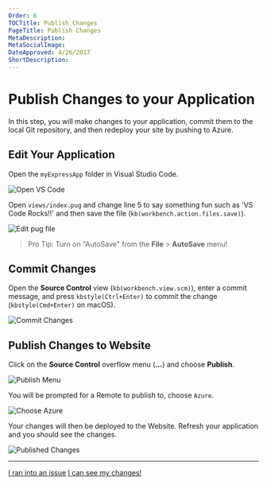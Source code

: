 ```yaml
---
Order: 6
TOCTitle: Publish Changes
PageTitle: Publish Changes
MetaDescription:
MetaSocialImage:
DateApproved: 4/26/2017
ShortDescription:
---
```

# Publish Changes to your Application

In this step, you will make changes to your application, commit them to the local Git repository, and then redeploy your site by pushing to Azure.

## Edit Your Application

Open the `myExpressApp` folder in Visual Studio Code.

![Open VS Code](nodejs-deployment_openvscode.png)

Open `views/index.pug` and change line 5 to say something fun such as 'VS Code Rocks!!' and then save the file (`kb(workbench.action.files.save)`).

![Edit pug file](nodejs-deployment_editpugfile.png)

> Pro Tip: Turn on "AutoSave" from the **File** > **AutoSave** menu!

## Commit Changes

Open the **Source Control** view (`kb(workbench.view.scm)`), enter a commit message, and press `kbstyle(Ctrl+Enter)` to commit the change (`kbstyle(Cmd+Enter)` on macOS).

![Commit Changes](nodejs-deployment_commitchanges.png)

## Publish Changes to Website

Click on the **Source Control** overflow menu (**...**) and choose **Publish**.

![Publish Menu](nodejs-deployment_publishmenu.png)

You will be prompted for a Remote to publish to, choose `Azure`.

![Choose Azure](nodejs-deployment_chooseazure.png)

Your changes will then be deployed to the Website. Refresh your application and you should see the changes.

![Published Changes](nodejs-deployment_vscoderocks.png)

----
<script>
    function closeReportIssue() {
        $('#surveypopup').remove();
    }

    function reportIssue(tutorial, page) {
        $('body').append('<div id="surveypopup" class="overlay visible"><div class="surveypopup"><div id="surveytitle">Tell us more<a href="javascript:void(0)" onclick="closeReportIssue()">X</a></div><div id="surveydiv"><iframe frameBorder="0" scrolling="0" src="https://www.research.net/r/PWZWZ52?tutorial='+tutorial+'&step='+page+'"></iframe></div></div></div>');  
    }
</script>

<a class="tutorial-feedback-btn" onclick="reportIssue('node-deployment', 'publishing-changes')" href="javascript:void(0)">I ran into an issue</a> <a class="tutorial-next-btn" href="/tutorials/nodejs-deployment/extensions">I can see my changes!</a>